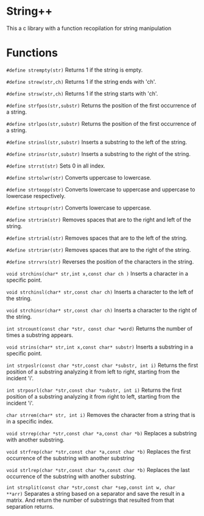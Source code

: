 # String++
This a c library with a function recopilation for string manipulation

Functions
======
<code>#define strempty(str)</code>
Returns 1 if the string is empty.

<code>#define strew(str,ch)</code>
Returns 1 if the string ends with 'ch'.

<code>#define strsw(str,ch)</code>
Returns 1 if the string starts with 'ch'.

<code>#define strfpos(str,substr)</code>
Returns the position of the first occurrence of a string.

<code>#define strlpos(str,substr)</code>
Returns the position of the first occurrence of a string.

<code>#define strinsl(str,substr)</code>
Inserts a substring to the left of the string.

<code>#define strinsr(str,substr)</code>
Inserts a substring to the right of the string.

<code>#define strrst(str)</code>
Sets 0 in all index.

<code>#define strtolwr(str)</code>
Converts uppercase to lowercase.

<code>#define strtoopp(str)</code>
Converts lowercase to uppercase and uppercase to lowercase respectively.

<code>#define strtoupr(str)</code>
Converts lowercase to uppercase.

<code>#define strtrim(str)</code>
Removes spaces that are to the right and left of the string.

<code>#define strtriml(str)</code>
Removes spaces that are to the left of the string.

<code>#define strtrimr(str)</code>
Removes spaces that are to the right of the string.

<code>#define strrvrs(str)</code>
Reverses the position of the characters in the string.

<code>void strchins(char* str,int x,const char ch )</code>
Inserts a character in a specific point.

<code>void strchinsl(char* str,const char ch)</code>
Inserts a character to the left of the string.

<code>void strchinsr(char* str,const char ch)</code>
Inserts a character to the right of the string.

<code>int strcount(const char *str, const char *word)</code>
Returns the number of times a substring appears.

<code>void strins(char* str,int x,const char* substr)</code>
Inserts a substring in a specific point.

<code>int strposlr(const char *str,const char *substr, int i)</code>
Returns the first position of a substring analyzing it from left to right, starting from the incident 'i'.

<code>int strposrl(char *str,const char *substr, int i)</code>
Returns the first position of a substring analyzing it from right to left, starting from the incident 'i'.

<code>char strrem(char* str, int i)</code>
Removes the character from a string that is in a specific index.

<code>void strrep(char *str,const char *a,const char *b)</code>
Replaces a substring with another substring.

<code>void strfrep(char *str,const char *a,const char *b)</code>
Replaces the first occurrence of the substring with another substring

<code>void strlrep(char *str,const char *a,const char *b)</code>
Replaces the last occurrence of the substring with another substring.

<code>int strsplit(const char *str,const char *sep,const int w, char **arr)</code>
Separates a string based on a separator and save the result in a matrix. And return the number of substrings that resulted from that separation returns.
